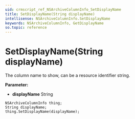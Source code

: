 ```yaml
---
uid: crmscript_ref_NSArchiveColumnInfo_SetDisplayName
title: SetDisplayName(String displayName)
intellisense: NSArchiveColumnInfo.SetDisplayName
keywords: NSArchiveColumnInfo, GetDisplayName
so.topic: reference
---
```


# SetDisplayName(String displayName)

The column name to show, can be a resource identifier string.

**Parameter:** 
 - **displayName** String

```crmscript
NSArchiveColumnInfo thing;
String displayName;
thing.SetDisplayName(displayName);
```

